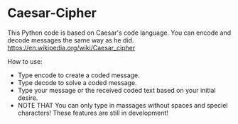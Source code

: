 # Caesar-Cipher
This Python code is based on Caesar's code language. You can encode and decode messages the same way as he did. 
https://en.wikipedia.org/wiki/Caesar_cipher

How to use:
- Type encode to create a coded message.
- Type decode to solve a coded message.
- Type your message or the received coded text based on your initial desire.
- NOTE THAT You can only type in massages without spaces and speciel characters! These features are still in development!
